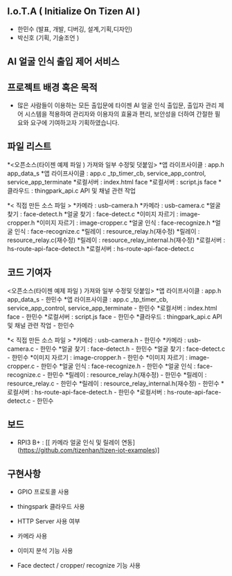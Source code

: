 ## I.o.T.A ( Initialize On Tizen AI )
* 한민수 (발표, 개발, 디버깅, 설계,기획,디자인)
* 박신호 (기획, 기술조언 )


## **AI 얼굴 인식 출입 제어 서비스**


## 프로젝트 배경 혹은 목적

* 많은 사람들이 이용하는 모든 출입문에 타이젠 AI 얼굴 인식 출입문,
  출입자 관리 제어 시스템을 적용하여 관리자와 이용자의 효율과 편리,
  보안성을 더하여 간절한 필요와 요구에 기여하고자 기획하였습니다.



## 파일 리스트

*<오픈소스(타이젠 예제 파일 ) 가져와 일부 수정및 덧붙임>
  *앱 라이프사이클 : app.h app_data_s
  *앱 라이프사이클 : app.c _tp_timer_cb, service_app_control, service_app_terminate
  *로컬서버 : index.html face
  *로컬서버 : script.js face
  *클라우드 : thingpark_api.c API 및 채널 관련 작업

*< 직접 만든 소스 파일 >
*카메라 : usb-camera.h
*카메라 : usb-camera.c
*얼굴 찾기 : face-detect.h
*얼굴 찾기 : face-detect.c
*이미지 자르기 : image-cropper.h
*이미지 자르기 : image-cropper.c
*얼굴 인식 : face-recognize.h
*얼굴 인식 : face-recognize.c
*릴레이 : resource_relay.h(재수정)
*릴레이 : resource_relay.c(재수정)
*릴레이 : resource_relay_internal.h(재수정)
*로컬서버 : hs-route-api-face-detect.h
*로컬서버 : hs-route-api-face-detect.c



## 코드 기여자
<오픈소스(타이젠 예제 파일 ) 가져와 일부 수정및 덧붙임>
*앱 라이프사이클 : app.h app_data_s - 한민수
  *앱 라이프사이클 : app.c _tp_timer_cb, service_app_control, service_app_terminate - 한민수
  *로컬서버 : index.html face - 한민수
  *로컬서버 : script.js face - 한민수
  *클라우드 : thingpark_api.c API 및 채널 관련 작업 - 한민수

*< 직접 만든 소스 파일 >
*카메라 : usb-camera.h - 한민수
*카메라 : usb-camera.c - 한민수
*얼굴 찾기 : face-detect.h - 한민수
*얼굴 찾기 : face-detect.c - 한민수
*이미지 자르기 : image-cropper.h - 한민수
*이미지 자르기 : image-cropper.c - 한민수
*얼굴 인식 : face-recognize.h - 한민수
*얼굴 인식 : face-recognize.c - 한민수
*릴레이 : resource_relay.h(재수정) - 한민수
*릴레이 : resource_relay.c - 한민수
*릴레이 : resource_relay_internal.h(재수정) - 한민수
*로컬서버 : hs-route-api-face-detect.h - 한민수
*로컬서버 : hs-route-api-face-detect.c - 한민수


## 보드

* RPI3 B+ : [[ 카메라 얼굴 인식 및 릴레이 연동]
    (https://github.com/tizenhan/tizen-iot-examples)]


## 구현사항

* GPIO  프로토콜 사용

* thingspark 클라우드 사용

* HTTP Server 사용 여부

* 카메라 사용

* 이미지 분석 기능 사용
 
* Face dectect / cropper/ recognize 기능 사용 
